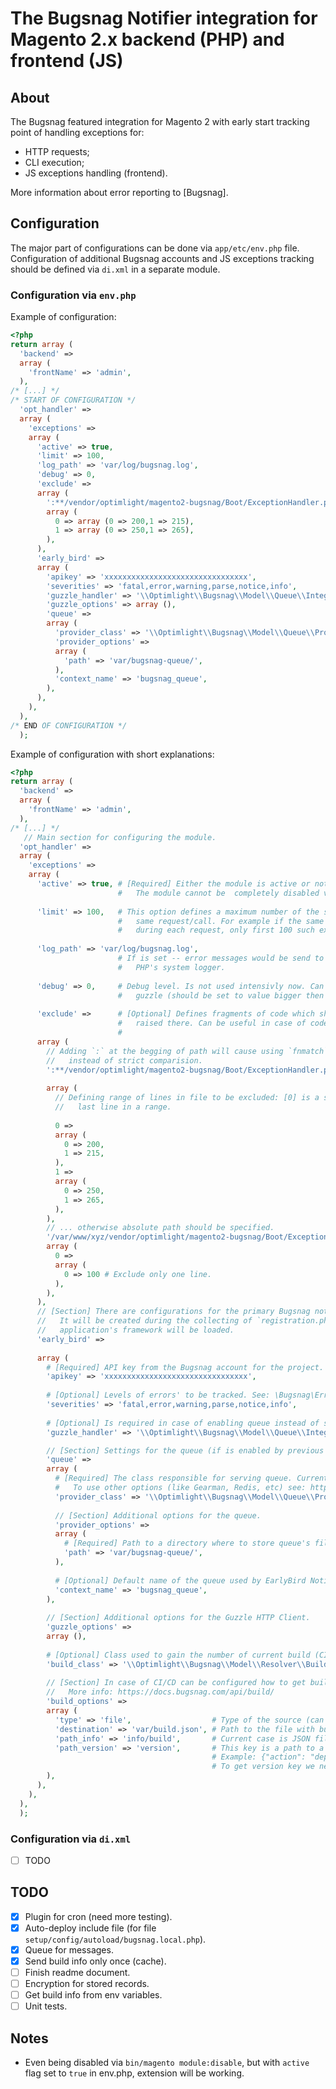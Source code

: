 # The Bugsnag Notifier integration for Magento 2.x backend (PHP) and frontend (JS) 
## About
The Bugsnag featured integration for Magento 2 with early start tracking point of handling exceptions for:
- HTTP requests;
- CLI execution;
- JS exceptions handling (frontend).

More information about error reporting to [Bugsnag].

## Configuration
The major part of configurations can be done via `app/etc/env.php` file. Configuration of additional Bugsnag accounts 
  and JS exceptions tracking should be defined via `di.xml` in a separate module.
  
### Configuration via `env.php`

Example of configuration:
```php
<?php
return array (
  'backend' => 
  array (
    'frontName' => 'admin',
  ),
/* [...] */   
/* START OF CONFIGURATION */
  'opt_handler' => 
  array (
    'exceptions' => 
    array (
      'active' => true,
      'limit' => 100,
      'log_path' => 'var/log/bugsnag.log',
      'debug' => 0,
      'exclude' =>         
      array (        
        ':**/vendor/optimlight/magento2-bugsnag/Boot/ExceptionHandler.php' => 
        array (          
          0 => array (0 => 200,1 => 215),
          1 => array (0 => 250,1 => 265),
        ),        
      ),      
      'early_bird' => 
      array (
        'apikey' => 'xxxxxxxxxxxxxxxxxxxxxxxxxxxxxxxx',
        'severities' => 'fatal,error,warning,parse,notice,info',         
        'guzzle_handler' => '\\Optimlight\\Bugsnag\\Model\\Queue\\Integrator\\Guzzle\\Handler',
        'guzzle_options' => array (),  
        'queue' => 
        array (
          'provider_class' => '\\Optimlight\\Bugsnag\\Model\\Queue\\Provider\\ContextFs',           
          'provider_options' => 
          array (
            'path' => 'var/bugsnag-queue/', 
          ),
          'context_name' => 'bugsnag_queue',
        ),                      
      ),
    ),
  ),
/* END OF CONFIGURATION */
  );
```

Example of configuration with short explanations:
```php
<?php
return array (
  'backend' => 
  array (
    'frontName' => 'admin',
  ),
/* [...] */
   // Main section for configuring the module. 
  'opt_handler' => 
  array (
    'exceptions' => 
    array (
      'active' => true, # [Required] Either the module is active or not.
                        #   The module cannot be  completely disabled via module:disable command.
                        
      'limit' => 100,   # This option defines a maximum number of the same error being reported to Bugsnag during the
                        #   same request/call. For example if the same fragment of code raises an exception 110 times 
                        #   during each request, only first 100 such exceptions will be send to Bugsnag.
                        
      'log_path' => 'var/log/bugsnag.log',
                        # If is set -- error messages would be send to that file. By default messages are sent to
                        #   PHP's system logger.
      
      'debug' => 0,     # Debug level. Is not used intensivly now. Can be used to track how messages are send via
                        #   guzzle (should be set to value bigger then 1).
                        
      'exclude' =>      # [Optional] Defines fragments of code which should not be send to Bugsnag in case of error  
                        #   raised there. Can be useful in case of code fragments which sends too many warnings/notices.
                        #    
      array (
        // Adding `:` at the begging of path will cause using `fnmatch` function with pattern,
        //   instead of strict comparision.   
        ':**/vendor/optimlight/magento2-bugsnag/Boot/ExceptionHandler.php' =>
         
        array (
          // Defining range of lines in file to be excluded: [0] is a start from line (including specified line), [1] - 
          //   last line in a range.
          
          0 => 
          array (
            0 => 200,
            1 => 215,
          ),
          1 => 
          array (
            0 => 250,
            1 => 265,
          ),
        ),
        // ... otherwise absolute path should be specified.
        '/var/www/xyz/vendor/optimlight/magento2-bugsnag/Boot/ExceptionHandler.php' => 
        array (
          0 => 
          array (            
            0 => 100 # Exclude only one line.
          ),
        ),
      ),
      // [Section] There are configurations for the primary Bugsnag notifier.
      //   It will be created during the collecting of `registration.php` files and therefore before
      //   application's framework will be loaded. 
      'early_bird' => 
      
      array (
        # [Required] API key from the Bugsnag account for the project.
        'apikey' => 'xxxxxxxxxxxxxxxxxxxxxxxxxxxxxxxx', 
        
        # [Optional] Levels of errors' to be tracked. See: \Bugsnag\ErrorTypes class for more info.     
        'severities' => 'fatal,error,warning,parse,notice,info',
        
        # [Optional] Is required in case of enabling queue instead of sending tracked errors during shutdown callback.
        'guzzle_handler' => '\\Optimlight\\Bugsnag\\Model\\Queue\\Integrator\\Guzzle\\Handler', 

        // [Section] Settings for the queue (if is enabled by previous config).
        'queue' => 
        array (            
          # [Required] The class responsible for serving queue. Currently is supported queue to the files.
          #   To use other options (like Gearman, Redis, etc) see: https://github.com/php-enqueue/enqueue-dev
          'provider_class' => '\\Optimlight\\Bugsnag\\Model\\Queue\\Provider\\ContextFs',   
          
          // [Section] Additional options for the queue.
          'provider_options' => 
          array (            
            # [Required] Path to a directory where to store queue's files (in case of `ContextFs`). 
            'path' => 'var/bugsnag-queue/', 
          ),
          
          # [Optional] Default name of the queue used by EarlyBird Notifier.
          'context_name' => 'bugsnag_queue',
        ),
        
        // [Section] Additional options for the Guzzle HTTP Client.
        'guzzle_options' => 
        array (),
        
        # [Optional] Class used to gain the number of current build (CI/CD process).
        'build_class' => '\\Optimlight\\Bugsnag\\Model\\Resolver\\Build\\JsonFile',
        
        // [Section] In case of CI/CD can be configured how to get build information to send it to Bugsnag.
        //   More info: https://docs.bugsnag.com/api/build/
        'build_options' => 
        array (
          'type' => 'file',                  # Type of the source (can be http or file).
          'destination' => 'var/build.json', # Path to the file with build info.
          'path_info' => 'info/build',       # Current case is JSON file with build info. This key is a path for an nested structure with build info.
          'path_version' => 'version',       # This key is a path to a key inside nested structure retrieved via previous  key.
                                             # Example: {"action": "deploy", "info": {"build": {"time": "2018-07-20 12:00:00", "version": "2.1.0"}}}
                                             # To get version key we need path: "info/build", and then "version".
        ),
      ),
    ),
  ),
  );
```

### Configuration via `di.xml`
- [ ] TODO    

## TODO
- [X] Plugin for cron (need more testing).
- [X] Auto-deploy include file (for file `setup/config/autoload/bugsnag.local.php`).
- [X] Queue for messages.
- [X] Send build info only once (cache).
- [ ] Finish readme document.
- [ ] Encryption for stored records.
- [ ] Get build info from env variables.
- [ ] Unit tests.

## Notes
- Even being disabled via `bin/magento module:disable`, but with `active` flag set to `true` in env.php, extension
  will be working.
